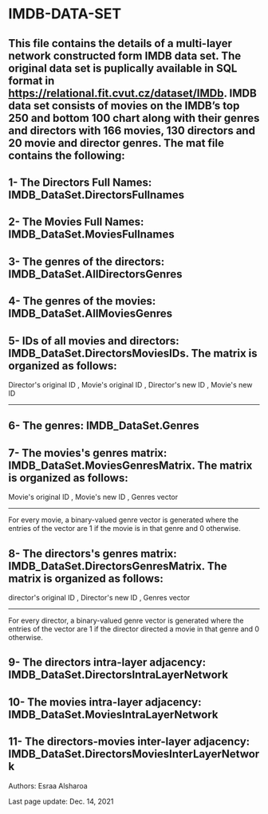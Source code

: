 # IMDB-DATA-SET
This file contains the details of a multi-layer network constructed form IMDB data set. The original data set is puplically available in SQL format in https://relational.fit.cvut.cz/dataset/IMDb.
IMDB data set consists of movies on the IMDB’s top 250 and bottom 100 chart along with their genres and directors with  166 movies, 130 directors and 20 movie and director genres.
The mat file contains the following:
-----------------------------------------------------------------


1- The Directors Full Names: IMDB_DataSet.DirectorsFullnames
-----------------------------------------------------------------

2- The Movies Full Names: IMDB_DataSet.MoviesFullnames
-----------------------------------------------------------------

3- The genres of the directors: IMDB_DataSet.AllDirectorsGenres
-----------------------------------------------------------------

4- The genres of the movies: IMDB_DataSet.AllMoviesGenres
-----------------------------------------------------------------

5- IDs of all movies and directors: IMDB_DataSet.DirectorsMoviesIDs. The matrix is organized as follows:
-----------------------------------------------------------------
Director's original ID ,    Movie's original ID  , Director's new ID ,  Movie's new ID
----------------------     -------------------   -----------------   --------------

6- The genres: IMDB_DataSet.Genres
-----------------------------------------------------------------

7- The movies's genres matrix: IMDB_DataSet.MoviesGenresMatrix. The matrix is organized as follows:
------------------------------------------------------------
Movie's original ID , Movie's new ID  , Genres vector
-------------------  --------------  -------------
For every movie, a binary-valued genre vector is generated where the entries of the vector are 1 if the movie is in that genre and 0 otherwise.


8- The directors's genres matrix: IMDB_DataSet.DirectorsGenresMatrix. The matrix is organized as follows:
------------------------------------------------------------
director's original ID ,  Director's new ID  , Genres vector
----------------------   -----------------   -------------
For every director, a binary-valued genre vector is generated where the entries of the vector are 1 if the director directed a movie in that genre and 0 otherwise.


9- The directors intra-layer adjacency: IMDB_DataSet.DirectorsIntraLayerNetwork
-----------------------------------------------------------------

10- The movies intra-layer adjacency: IMDB_DataSet.MoviesIntraLayerNetwork
-----------------------------------------------------------------

11- The directors-movies inter-layer adjacency: IMDB_DataSet.DirectorsMoviesInterLayerNetwork
-----------------------------------------------------------------

Authors: Esraa Alsharoa

Last page update: Dec. 14, 2021
